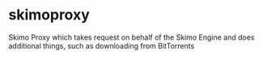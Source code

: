 # skimoproxy
Skimo Proxy which takes request on behalf of the Skimo Engine and does additional things, such as downloading from BitTorrents
